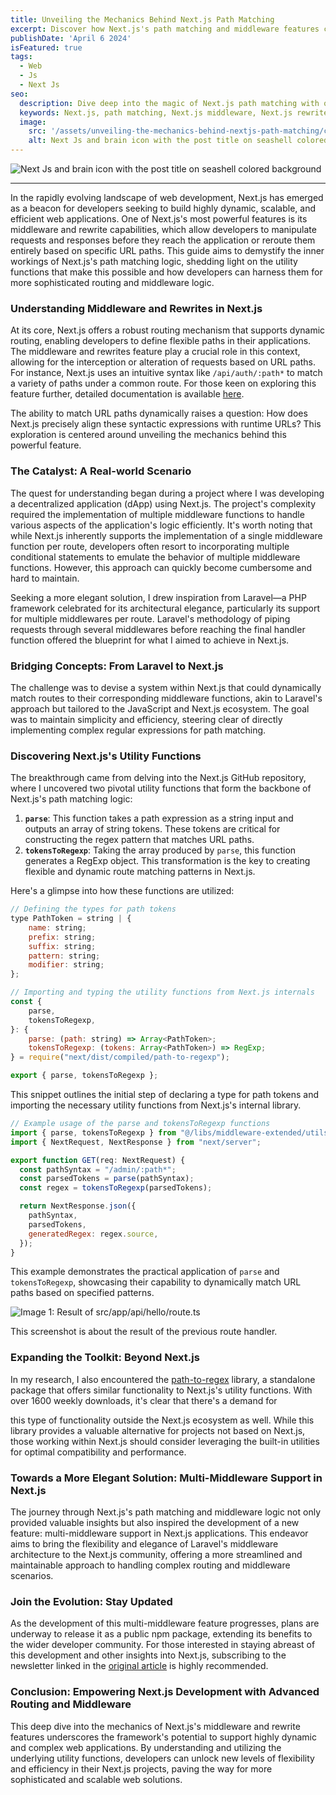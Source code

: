 ```yaml
---
title: Unveiling the Mechanics Behind Next.js Path Matching
excerpt: Discover how Next.js's path matching and middleware features can revolutionize your web development process through dynamic routing and advanced utility functions.
publishDate: 'April 6 2024'
isFeatured: true
tags:
  - Web
  - Js
  - Next Js
seo:
  description: Dive deep into the magic of Next.js path matching with our expert guide. Discover the utility behind middleware and rewrites, and enhance your Next.js skills.
  keywords: Next.js, path matching, Next.js middleware, Next.js rewrites, web development, JavaScript, SEO
  image:
    src: '/assets/unveiling-the-mechanics-behind-nextjs-path-matching/cover.png'
    alt: Next Js and brain icon with the post title on seashell colored background
---
```


![Next Js and brain icon with the post title on seashell colored background](/assets/unveiling-the-mechanics-behind-nextjs-path-matching/cover.png)

---

In the rapidly evolving landscape of web development, Next.js has emerged as a beacon for developers seeking to build highly dynamic, scalable, and efficient web applications. One of Next.js's most powerful features is its middleware and rewrite capabilities, which allow developers to manipulate requests and responses before they reach the application or reroute them entirely based on specific URL paths. This guide aims to demystify the inner workings of Next.js's path matching logic, shedding light on the utility functions that make this possible and how developers can harness them for more sophisticated routing and middleware logic.

### Understanding Middleware and Rewrites in Next.js

At its core, Next.js offers a robust routing mechanism that supports dynamic routing, enabling developers to define flexible paths in their applications. The middleware and rewrites feature play a crucial role in this context, allowing for the interception or alteration of requests based on URL paths. For instance, Next.js uses an intuitive syntax like `/api/auth/:path*` to match a variety of paths under a common route. For those keen on exploring this feature further, detailed documentation is available [here](https://nextjs.org/docs/app/building-your-application/routing/middleware#matcher).

The ability to match URL paths dynamically raises a question: How does Next.js precisely align these syntactic expressions with runtime URLs? This exploration is centered around unveiling the mechanics behind this powerful feature.

### The Catalyst: A Real-world Scenario

The quest for understanding began during a project where I was developing a decentralized application (dApp) using Next.js. The project's complexity required the implementation of multiple middleware functions to handle various aspects of the application's logic efficiently. It's worth noting that while Next.js inherently supports the implementation of a single middleware function per route, developers often resort to incorporating multiple conditional statements to emulate the behavior of multiple middleware functions. However, this approach can quickly become cumbersome and hard to maintain.

Seeking a more elegant solution, I drew inspiration from Laravel—a PHP framework celebrated for its architectural elegance, particularly its support for multiple middlewares per route. Laravel's methodology of piping requests through several middlewares before reaching the final handler function offered the blueprint for what I aimed to achieve in Next.js.

### Bridging Concepts: From Laravel to Next.js

The challenge was to devise a system within Next.js that could dynamically match routes to their corresponding middleware functions, akin to Laravel's approach but tailored to the JavaScript and Next.js ecosystem. The goal was to maintain simplicity and efficiency, steering clear of directly implementing complex regular expressions for path matching.

### Discovering Next.js's Utility Functions

The breakthrough came from delving into the Next.js GitHub repository, where I uncovered two pivotal utility functions that form the backbone of Next.js's path matching logic:

1. **`parse`**: This function takes a path expression as a string input and outputs an array of string tokens. These tokens are critical for constructing the regex pattern that matches URL paths.
2. **`tokensToRegexp`**: Taking the array produced by `parse`, this function generates a RegExp object. This transformation is the key to creating flexible and dynamic route matching patterns in Next.js.

Here's a glimpse into how these functions are utilized:

```jsx
// Defining the types for path tokens
type PathToken = string | {
    name: string;
    prefix: string;
    suffix: string;
    pattern: string;
    modifier: string;
};

// Importing and typing the utility functions from Next.js internals
const {
	parse,
	tokensToRegexp,
}: {
	parse: (path: string) => Array<PathToken>;
	tokensToRegexp: (tokens: Array<PathToken>) => RegExp;
} = require("next/dist/compiled/path-to-regexp");

export { parse, tokensToRegexp };

```

This snippet outlines the initial step of declaring a type for path tokens and importing the necessary utility functions from Next.js's internal library.

```jsx
// Example usage of the parse and tokensToRegexp functions
import { parse, tokensToRegexp } from "@/libs/middleware-extended/utils";
import { NextRequest, NextResponse } from "next/server";

export function GET(req: NextRequest) {
  const pathSyntax = "/admin/:path*";
  const parsedTokens = parse(pathSyntax);
  const regex = tokensToRegexp(parsedTokens);

  return NextResponse.json({
    pathSyntax,
    parsedTokens,
    generatedRegex: regex.source,
  });
}
```

This example demonstrates the practical application of `parse` and `tokensToRegexp`, showcasing their capability to dynamically match URL paths based on specified patterns.

![Image 1: Result of src/app/api/hello/route.ts](/assets/unveiling-the-mechanics-behind-nextjs-path-matching/result.webp)

This screenshot is about the result of the previous route handler.

### Expanding the Toolkit: Beyond Next.js

In my research, I also encountered the [path-to-regex](https://www.npmjs.com/package/path-to-regex) library, a standalone package that offers similar functionality to Next.js's utility functions. With over 1600 weekly downloads, it's clear that there's a demand for

this type of functionality outside the Next.js ecosystem as well. While this library provides a valuable alternative for projects not based on Next.js, those working within Next.js should consider leveraging the built-in utilities for optimal compatibility and performance.

### Towards a More Elegant Solution: Multi-Middleware Support in Next.js

The journey through Next.js's path matching and middleware logic not only provided valuable insights but also inspired the development of a new feature: multi-middleware support in Next.js applications. This endeavor aims to bring the flexibility and elegance of Laravel's middleware architecture to the Next.js community, offering a more streamlined and maintainable approach to handling complex routing and middleware scenarios.

### Join the Evolution: Stay Updated

As the development of this multi-middleware feature progresses, plans are underway to release it as a public npm package, extending its benefits to the wider developer community. For those interested in staying abreast of this development and other insights into Next.js, subscribing to the newsletter linked in the [original article](https://yhshanto.dev/blog/unveiling-the-mechanics-behind-nextjs-path-matching) is highly recommended.

### Conclusion: Empowering Next.js Development with Advanced Routing and Middleware

This deep dive into the mechanics of Next.js's middleware and rewrite features underscores the framework's potential to support highly dynamic and complex web applications. By understanding and utilizing the underlying utility functions, developers can unlock new levels of flexibility and efficiency in their Next.js projects, paving the way for more sophisticated and scalable web solutions.
